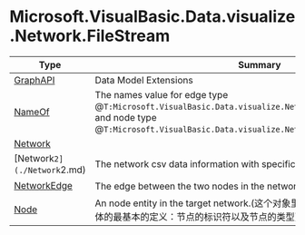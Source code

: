 ﻿
# Microsoft.VisualBasic.Data.visualize.Network.FileStream

|Type|Summary|
|----|-------|
|[GraphAPI](./GraphAPI.md)|Data Model Extensions|
|[NameOf](./NameOf.md)|The names value for edge type @``T:Microsoft.VisualBasic.Data.visualize.Network.FileStream.NetworkEdge`` and node type @``T:Microsoft.VisualBasic.Data.visualize.Network.FileStream.Node``|
|[Network](./Network.md)||
|[Network`2](./Network`2.md)|The network csv data information with specific type of the datamodel|
|[NetworkEdge](./NetworkEdge.md)|The edge between the two nodes in the network.(节点与节点之间的相互关系)|
|[Node](./Node.md)|An node entity in the target network.(这个对象里面包含了网络之中的节点的实体的最基本的定义：节点的标识符以及节点的类型)|

